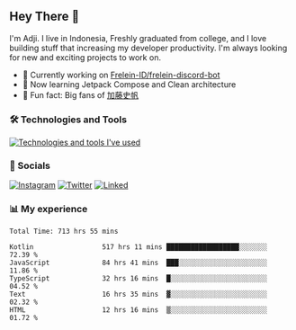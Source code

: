 ## Hey There 👋
I'm Adji. I live in Indonesia, Freshly graduated from college, and I love building stuff that increasing my developer productivity. I'm always looking for new and exciting projects to work on.

- 🔭 Currently working on [Frelein-ID/frelein-discord-bot](https://github.com/Frelein-ID/frelein-discord-bot)
- 🌱 Now learning Jetpack Compose and Clean architecture
- 🐻 Fun fact: Big fans of [加藤史帆](https://www.instagram.com/katoshi.official/)

### 🛠️ Technologies and Tools
[![Technologies and tools I've used](https://skillicons.dev/icons?i=js,ts,html,css,php,kotlin,tailwind,bootstrap,next,mysql,firebase,vercel,vscode,androidstudio,bash,git,postman,figma,docker,linux&perline=10)](#)

### 💬 Socials
[![Instagram](https://skillicons.dev/icons?i=instagram)](https://www.instagram.com/yusufadji99/)
[![Twitter](https://skillicons.dev/icons?i=twitter)](https://twitter.com/frelein_sama)
[![Linked](https://skillicons.dev/icons?i=linkedin)](https://www.linkedin.com/in/yusuf-bhaskara-adji/)

### 📊 My experience

<!--START_SECTION:waka-->

```javascript,typescript,kotlin
Total Time: 713 hrs 55 mins

Kotlin                 517 hrs 11 mins ██████████████████░░░░░░░   72.39 %
JavaScript             84 hrs 41 mins  ███░░░░░░░░░░░░░░░░░░░░░░   11.86 %
TypeScript             32 hrs 16 mins  █░░░░░░░░░░░░░░░░░░░░░░░░   04.52 %
Text                   16 hrs 35 mins  ▓░░░░░░░░░░░░░░░░░░░░░░░░   02.32 %
HTML                   12 hrs 16 mins  ▒░░░░░░░░░░░░░░░░░░░░░░░░   01.72 %
```

<!--END_SECTION:waka-->
